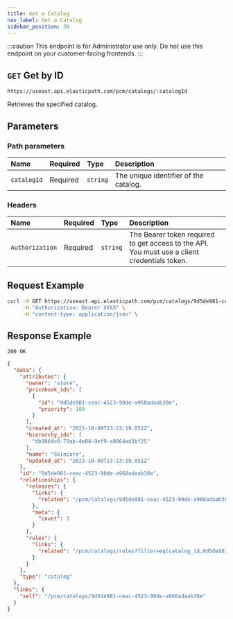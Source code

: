 ```yaml
---
title: Get a Catalog
nav_label: Get a Catalog
sidebar_position: 30
---
```


:::caution
This endpoint is for Administrator use only. Do not use this endpoint on your customer-facing frontends.
:::

## `GET` Get by ID

```text
https://useast.api.elasticpath.com/pcm/catalogs/:catalogId
```

Retrieves the specified catalog.

## Parameters

### Path parameters

| Name        | Required | Type     | Description                           |
| :---------- | :------- | :------- | :------------------------------------ |
| `catalogId` | Required | `string` | The unique identifier of the catalog. |

### Headers

| Name            | Required | Type     | Description                                                                                  |
| :-------------- | :------- | :------- | :------------------------------------------------------------------------------------------- |
| `Authorization` | Required | `string` | The Bearer token required to get access to the API. You must use a client credentials token. |

## Request Example

```bash
curl -X GET https://useast.api.elasticpath.com/pcm/catalogs/9d5de981-ceac-4523-90de-a960adaab38e \
     -H "Authorization: Bearer XXXX" \
     -H "content-type: application/json" \
```

## Response Example

`200 OK`

```json
{
  "data": {
    "attributes": {
      "owner": "store",
      "pricebook_ids": [
        {
          "id": "9d5de981-ceac-4523-90de-a960adaab38e",
          "priority": 100
        }
      ],
      "created_at": "2023-10-09T13:23:19.051Z",
      "hierarchy_ids": [
        "db9864c8-79ab-4e04-9ef9-a0064ad3bf25"
      ],
      "name": "Skincare",
      "updated_at": "2023-10-09T13:23:19.051Z"
    },
    "id": "9d5de981-ceac-4523-90de-a960adaab38e",
    "relationships": {
      "releases": {
        "links": {
          "related": "/pcm/catalogs/9d5de981-ceac-4523-90de-a960adaab38e/releases"
        },
        "meta": {
          "count": 3
        }
      },
      "rules": {
        "links": {
          "related": "/pcm/catalogs/rules?filter=eq(catalog_id,9d5de981-ceac-4523-90de-a960adaab38e)"
        }
      }
    },
    "type": "catalog"
  },
  "links": {
    "self": "/pcm/catalogs/9d5de981-ceac-4523-90de-a960adaab38e"
  }
}
```
